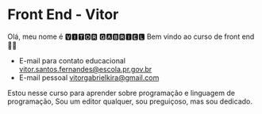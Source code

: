 # Front End - Vitor
Olá, meu nome é 🆅🅸🆃🅾🆁 🅶🅰🅱🆁🅸🅴🅻
Bem vindo ao curso de front end 🙂😀

- E-mail para contato educacional vitor.santos.fernandes@escola.pr.gov.br
- E-mail pessoal vitorgabrielkira@gmail.com

Estou nesse curso para aprender sobre programação e linguagem de programação,
Sou um editor qualquer, sou preguiçoso, mas sou dedicado.
